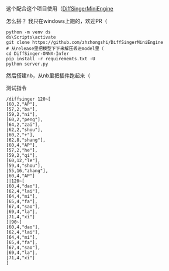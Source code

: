 这个配合这个项目使用（[DiffSingerMiniEngine](https://github.com/zhzhongshi/DiffSingerMiniEngine)


怎么搭？
我只在windows上跑的，欢迎PR（
```
python -m venv ds
ds\Scripts\activate
git clone https://github.com/zhzhongshi/DiffSingerMiniEngine
# 从release里把模型下下来解压丢进model里（
cd DiffSinger-ONNX-Infer
pip install -r requirememts.txt -U
python server.py
```


然后搭建nb，从nb里把插件跑起来（  


测试指令


```
/diffsinger 120~[
[60,2,"AP"],
[57,2,"ba"],
[59,2,"ni"],
[60,2,"peng"],
[64,2,"zai"],
[62,2,"shou"],
[60,2,"+"],
[62,8,"shang"],
[60,4,"AP"],
[57,2,"he"],
[59,2,"qi"],
[60,12,"le"],
[59,4,"shou"],
[55,16,"zhang"],
[60,4,"AP"]
]|120~[
[60,4,"dao"],
[62,4,"lai"],
[64,4,"mi"],
[65,4,"fa"],
[67,4,"sao"],
[69,4,"la"],
[71,4,"xi"]
]|90~[
[60,4,"dao"],
[62,4,"lai"],
[64,4,"mi"],
[65,4,"fa"],
[67,4,"sao"],
[69,4,"la"],
[71,4,"xi"]
]
```
